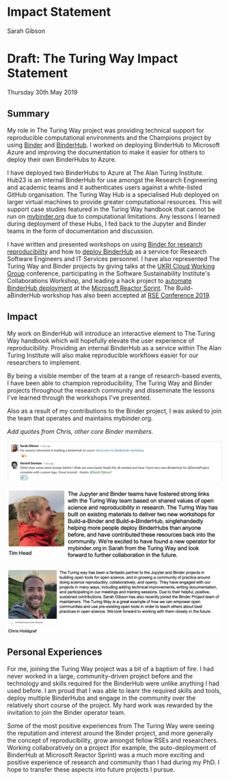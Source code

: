 # Impact Statement

Sarah Gibson

# Draft: The Turing Way Impact Statement

Thursday 30th May 2019

## Summary

My role in The Turing Way project was providing technical support for reproducible computational environments and the Champions project by using [Binder](https://mybinder.readthedocs.io/en/latest/) and [BinderHub](https://binderhub.readthedocs.io/en/latest/index.html).
I worked on deploying BinderHub to Microsoft Azure and improving the documentation to make it easier for others to deploy their own BinderHubs to Azure.

I have deployed two BinderHubs to Azure at The Alan Turing Institute.
Hub23 is an internal BinderHub for use amongst the Research Engineering and academic teams and it authenticates users against a white-listed GitHub organisation.
The Turing Way Hub is a specialised Hub deployed on larger virtual machines to provide greater computational resources.
This will support case studies featured in the Turing Way handbook that cannot be run on [mybinder.org](https://mybinder.org) due to computational limitations.
Any lessons I learned during deployment of these Hubs, I fed back to the Jupyter and Binder teams in the form of documentation and discussion.

I have written and presented workshops on using [Binder for research reproducibility](https://bit.ly/zero-to-binder-tutorial) and how to [deploy BinderHub](https://bit.ly/zero-to-binderhub-workshop) as a service for Research Software Engineers and IT Services personnel.
I have also represented The Turing Way and Binder projects by giving talks at the [UKRI Cloud Working Group](https://github.com/alan-turing-institute/the-turing-way/blob/master/conferences/presentations/UKRI_cloud_2019-02-12/UKRI_cloud_demo_2019-02-12.md) conference, participating in the Software Sustainability Institute's Collaborations Workshop, and leading a hack project to [automate BinderHub deployment](https://github.com/alan-turing-institute/binderhub-deploy) at the [Microsoft Reactor Sprint](https://research-software-reactor.github.io/).
The Build-aBinderHub workshop has also been accepted at [RSE Conference 2019](https://rse.ac.uk/conf2019/).

## Impact

My work on BinderHub will introduce an interactive element to The Turing Way handbook which will hopefully elevate the user experience of reproducibility.
Providing an internal BinderHub as a service within The Alan Turing Institute will also make reproducible workflows easier for our researchers to implement.

By being a visible member of the team at a range of research-based events, I have been able to champion reproducibility, The Turing Way and Binder projects throughout the research community and disseminate the lessons I've learned through the workshops I've presented.

Also as a result of my contributions to the Binder project, I was asked to join the team that operates and maintains mybinder.org.

_Add quotes from Chris, other core Binder members._

![ggorman_quote](quotes/quote_ggorman.png)

![betatim_quote](quotes/quote_betatim.png)

![choldgraf quote](quotes/quote_choldgraf.png)

## Personal Experiences

For me, joining the Turing Way project was a bit of a baptism of fire.
I had never worked in a large, community-driven project before and the technology and skills required for the BinderHub were unlike anything I had used before.
I am proud that I was able to leanr the required skills and tools, deploy multiple BinderHubs and engage in the community over the relatively short course of the project.
My hard work was rewarded by the invitation to join the Binder operator team.

Some of the most positive experiences from The Turing Way were seeing the reputation and interest around the Binder project, and more generally the concept of reproducibility, grow amongst fellow RSEs and researchers.
Working collaboratively on a project (for example, the auto-deployment of BinderHub at Microsoft Reactor Sprint) was a much more exciting and positive experience of research and community than I had during my PhD.
I hope to transfer these aspects into future projects I pursue.
